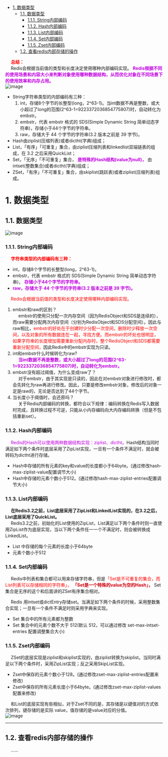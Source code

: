 

<!-- TOC -->

- [1. 数据类型](#1-数据类型)
    - [1.1. 数据类型](#11-数据类型)
        - [1.1.1. String内部编码](#111-string内部编码)
        - [1.1.2. Hash内部编码](#112-hash内部编码)
        - [1.1.3. List内部编码](#113-list内部编码)
        - [1.1.4. Set内部编码](#114-set内部编码)
        - [1.1.5. Zset内部编码](#115-zset内部编码)
    - [1.2. 查看redis内部存储的操作](#12-查看redis内部存储的操作)

<!-- /TOC -->

&emsp; **<font color = "red">总结：</font>**  
&emsp; Redis会根据当前值的类型和长度决定使用哪种内部编码实现。 **<font color = "clime">Redis根据不同的使用场景和内容大小来判断对象使用哪种数据结构，从而优化对象在不同场景下的使用效率和内存占用。</font>**   
![image](https://gitee.com/wt1814/pic-host/raw/master/images/microService/Redis/redis-106.png)  

* String字符串类型的内部编码有三种：
    1. int，存储8个字节的长整型(long，2^63-1)。当int数据不再是整数，或大小超过了long的范围(2^63-1=9223372036854775807)时，自动转化为embstr。  
    2. embstr，代表 embstr 格式的 SDS(Simple Dynamic String 简单动态字符串)，存储小于44个字节的字符串。  
    3. raw，存储大于 44 个字节的字符串(3.2 版本之前是 39 字节)。  
* Hash由ziplist(压缩列表)或者dictht(字典)组成；  
* List，「有序」「可重复」集合，由ziplist压缩列表和linkedlist双端链表的组成，在 3.2 之后采用QuickList；  
* Set，「无序」「不可重复」集合， **<font color = "clime">是特殊的Hash结构(value为null)，</font>** 由intset(整数集合)或者dictht(字典)组成；
* ZSet，「有序」「不可重复」集合，由skiplist(跳跃表)或者ziplist(压缩列表)组成。  


# 1. 数据类型
<!-- 

*** https://pdai.tech/md/db/nosql-redis/db-redis-data-type-enc.html

https://database.51cto.com/art/201906/598234.htm
-->

## 1.1. 数据类型
![image](https://gitee.com/wt1814/pic-host/raw/master/images/microService/Redis/redis-106.png)  

### 1.1.1. String内部编码  
<!-- 
Redis 字符串
https://mp.weixin.qq.com/s/8Aw-A-8FdZeXBY6hQlhYUw
-->
&emsp; **<font color = "red">字符串类型的内部编码有三种：</font>**  

*  int，存储8个字节的长整型(long，2^63-1)。   
*  embstr，代表 embstr 格式的 SDS(Simple Dynamic String 简单动态字符串)， **<font color = "clime">存储小于44个字节的字符串。</font>**   
*  **<font color = "clime">raw，存储大于 44 个字节的字符串(3.2 版本之前是 39 字节)。</font>**     

&emsp; <font color = "red">Redis会根据当前值的类型和长度决定使用哪种内部编码实现。</font>  

1. embstr和raw的区别？  
&emsp; embstr的使用只分配一次内存空间（因为RedisObject和SDS是连续的），而raw需要分配两次内存空间（分别为RedisObject和SDS分配空间）。因此与raw相比，<font color = "red">embstr的好处在于创建时少分配一次空间，删除时少释放一次空间，以及对象的所有数据连在一起，寻找方便。而embstr的坏处也很明显，如果字符串的长度增加需要重新分配内存时，整个RedisObject和SDS都需要重新分配空间，</font>因此Redis中的embstr实现为只读。  
2. int和embstr什么时候转化为raw?  
&emsp; **<font color = "clime">当int数据不再是整数，或大小超过了long的范围(2^63-1=9223372036854775807)时，自动转化为embstr。</font>**  
3. embstr没有超过阈值，为什么变成raw了？  
&emsp; 对于embstr，由于其实现是只读的，因此在对embstr对象进行修改时，都会先转化为raw再进行修改。因此，只要是修改embstr对象，修改后的对象一定是raw的，无论是否达到了44个字节。  
4. 当长度小于阈值时，会还原吗？  
&emsp; 关于Redis内部编码的转换，都符合以下规律：编码转换在Redis写入数据时完成，且转换过程不可逆，只能从小内存编码向大内存编码转换（但是不包括重新set）。  

### 1.1.2. Hash内部编码  
&emsp; <font color = "clime">Redis的Hash可以使用两种数据结构实现：ziplist、dictht。</font>Hash结构当同时满足如下两个条件时底层采用了ZipList实现，一旦有一个条件不满足时，就会被转码为dictht进行存储。  

* Hash中存储的所有元素的key和value的长度都小于64byte。(通过修改hash-max-ziplist-value配置调节大小)
* Hash中存储的元素个数小于512。(通过修改hash-max-ziplist-entries配置调节大小)  

### 1.1.3. List内部编码   
&emsp; **在Redis3.2之前，List底层采用了ZipList和LinkedList实现的，在3.2之后，List底层采用了QuickList。**  
&emsp; Redis3.2之前，初始化的List使用的ZipList，List满足以下两个条件时则一直使用ZipList作为底层实现，当以下两个条件任一一个不满足时，则会被转换成LinkedList。

* List 中存储的每个元素的长度小于64byte  
* 元素个数小于512 



### 1.1.4. Set内部编码   
&emsp; Redis中列表和集合都可以用来存储字符串，但是<font color = "red">「Set是不可重复的集合，而List列表可以存储相同的字符串」，</font> **<font color = "cclime">「Set是一个特殊的value为空的Hash」，</font>** Set集合是无序的这个和后面讲的ZSet有序集合相对。  

&emsp; Redis 用intset或dictEntry存储set。当满足如下两个条件的时候，采用整数集合实现；一旦有一个条件不满足时则采用字典来实现。  

* Set 集合中的所有元素都为整数
* Set 集合中的元素个数不大于 512(默认 512，可以通过修改 set-max-intset-entries 配置调整集合大小) 


### 1.1.5. Zset内部编码   
&emsp; ZSet的底层实现是ziplist和skiplist实现的，由ziplist转换为skiplist。当同时满足以下两个条件时，采用ZipList实现；反之采用SkipList实现。

* Zset中保存的元素个数小于128。(通过修改zset-max-ziplist-entries配置来修改)  
* Zset中保存的所有元素长度小于64byte。(通过修改zset-max-ziplist-values配置来修改)  

&emsp; 和List的底层实现有些相似，对于Zset不同的是，其存储是以键值对的方式依次排列，键存储的是实际 value，值存储的是value对应的分值。  
![image](https://gitee.com/wt1814/pic-host/raw/master/images/microService/Redis/redis-84.png)  

-------------

## 1.2. 查看redis内部存储的操作  
&emsp; ......



